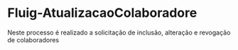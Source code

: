 # Fluig-AtualizacaoColaboradore
Neste processo é realizado a solicitação de inclusão, alteração e revogação de colaboradores
